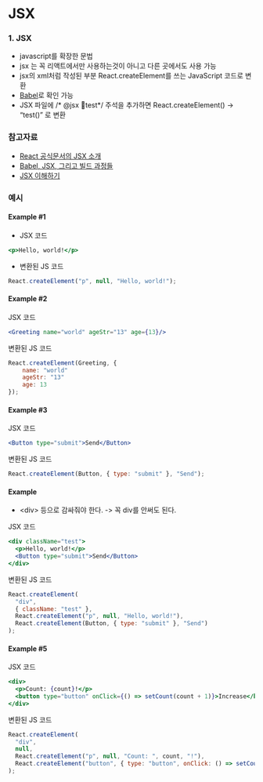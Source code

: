# JSX

### 1. JSX

* javascript를 확장한 문법
* jsx 는 꼭 리액트에서만 사용하는것이 아니고 다른 곳에서도 사용 가능
* jsx의 xml처럼 작성된 부분 React.createElement를 쓰는 JavaScript 코드로 변환
* [Babel](https://babeljs.io/repl)로 확인 가능
* JSX 파일에 /\* @jsx test\*/ 주석을 추가하면 React.createElement() -> “test()” 로 변환

### 참고자료

* [React 공식문서의 JSX 소개](https://ko.reactjs.org/docs/introducing-jsx.html)
* [Babel, JSX, 그리고 빌드 과정들](https://ko.reactjs.org/docs/faq-build.html)
* [JSX 이해하기](https://ko.reactjs.org/docs/jsx-in-depth.html)

### 예시

#### Example #1

* JSX 코드

```jsx
<p>Hello, world!</p>
```

* 변환된 JS 코드

```jsx
React.createElement("p", null, "Hello, world!");
```

#### Example #2

JSX 코드

```jsx
<Greeting name="world" ageStr="13" age={13}/>
```

변환된 JS 코드

```jsx
React.createElement(Greeting, { 
    name: "world"
    ageStr: "13"
    age: 13
});
```

#### Example #3

JSX 코드

```jsx
<Button type="submit">Send</Button>
```

변환된 JS 코드

```jsx
React.createElement(Button, { type: "submit" }, "Send");
```

#### Example

* \<div> 등으로 감싸줘야 한다. -> 꼭 div를 안써도 된다.

JSX 코드

```jsx
<div className="test">
  <p>Hello, world!</p>
  <Button type="submit">Send</Button>
</div>
```

변환된 JS 코드

```jsx
React.createElement(
  "div",
  { className: "test" },
  React.createElement("p", null, "Hello, world!"),
  React.createElement(Button, { type: "submit" }, "Send")
);
```

#### Example #5

JSX 코드

```jsx
<div>
  <p>Count: {count}!</p>
  <button type="button" onClick={() => setCount(count + 1)}>Increase</button>
</div>
```

변환된 JS 코드

```jsx
React.createElement(
  "div",
  null,
  React.createElement("p", null, "Count: ", count, "!"),
  React.createElement("button", { type: "button", onClick: () => setCount(count + 1) }, "Increase")
);
```













